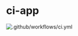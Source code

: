 # ci-app

![.github/workflows/ci.yml](https://github.com/maender/github-actions-dojo/workflows/.github/workflows/ci.yml/badge.svg)
<!-- ![.github/workflows/ci.yml](https://raw.githubusercontent.com/maender/github-actions-dojo/badges/master/test-badge.svg) -->
